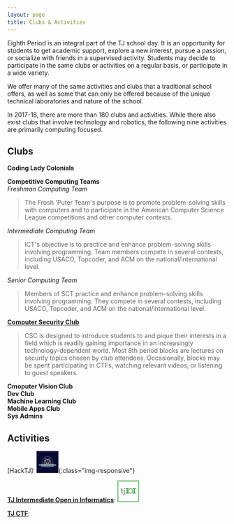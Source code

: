 ```yaml
---
layout: page
title: Clubs & Activities
---
```


Eighth Period is an integral part of the TJ school day.  It is an opportunity for students to get academic support,  explore a new interest, pursue a passion, or socialize with friends in a supervised activity. Students may decide to participate in the same clubs or activities on a regular basis, or participate in a wide variety.<br>

We offer many of the same activities and clubs that a traditional school offers, as well as some that can only be offered because of the unique technical laboratories and nature of the school.<br>

In 2017-18, there are more than 180 clubs and activities.  While there also exist clubs that involve technology and robotics, the following nine activities are primarily computing focused.  <br>

## Clubs

**Coding Lady Colonials**<br>

**Competitive Computing Teams**<br>
*Freshman Computing Team*
> The Frosh 'Puter Team's purpose is to promote problem-solving skills with computers and to participate in the American Computer Science League competitions and other computer contests.<br>

*Intermediate Computing Team*
> ICT's objective is to practice and enhance problem-solving skills involving programming.  Team members compete in several contests, including USACO, Topcoder, and ACM on the national/international level.

*Senior Computing Team*
> Members of SCT practice and enhance problem-solving skills involving programming.  They compete in several contests, including USACO, Topcoder, and ACM on the national/international level.

**[Computer Security Club](https://activities.tjhsst.edu/csc/)**  
> CSC is designed to introduce students to and pique their interests in a field which is readily gaining importance in an increasingly   technology-dependent world. Most 8th period blocks are lectures on security topics chosen by club attendees. Occasionally, blocks may  be spent participating in CTFs, watching relevant videos, or listening to guest speakers. 

**Cmoputer Vision Club**<br>
**Dev Club**<br>
**Machine Learning Club**<br>
**Mobile Apps Club**<br>
**Sys Admins**<br>

## Activities

[HackTJ]:
![LogoHackTJ](/images/hacktjtiny.png "HackTJ"){:class="img-responsive"}

**[TJ Intermediate Open in Informatics](https://activities.tjhsst.edu/tjioi/)**:
![LogoIOI](/images/IOItiny.png)

**[TJ CTF](https://activities.tjhsst.edu/tjioi/)**:
